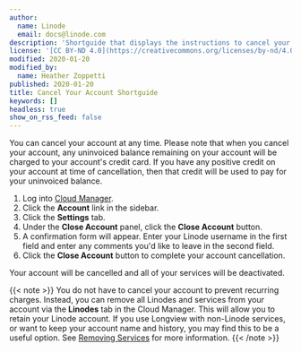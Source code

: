 ```yaml
---
author:
  name: Linode
  email: docs@linode.com
description: 'Shortguide that displays the instructions to cancel your account in the Cloud Manager.'
license: '[CC BY-ND 4.0](https://creativecommons.org/licenses/by-nd/4.0)'
modified: 2020-01-20
modified_by:
  name: Heather Zoppetti
published: 2020-01-20
title: Cancel Your Account Shortguide
keywords: []
headless: true
show_on_rss_feed: false
---
```


You can cancel your account at any time. Please note that when you cancel your account, any uninvoiced balance remaining on your account will be charged to your account's credit card. If you have any positive credit on your account at time of cancellation, then that credit will be used to pay for your uninvoiced balance.

1.  Log into [Cloud Manager](https://cloud.linode.com).
1.  Click the **Account** link in the sidebar.
1.  Click the **Settings** tab.
1.  Under the **Close Account** panel, click the **Close Account** button.
1.  A confirmation form will appear. Enter your Linode username in the first field and enter any comments you'd like to leave in the second field.
1.  Click the **Close Account** button to complete your account cancellation.

Your account will be cancelled and all of your services will be deactivated.

{{< note >}}
You do not have to cancel your account to prevent recurring charges. Instead, you can remove all Linodes and services from your account via the **Linodes** tab in the Cloud Manager. This will allow you to retain your Linode account. If you use Longview with non-Linode services, or want to keep your account name and history, you may find this to be a useful option. See [Removing Services](/docs/platform/billing-and-support/manage-billing-in-cloud-manager/#removing-services) for more information.
{{< /note >}}
